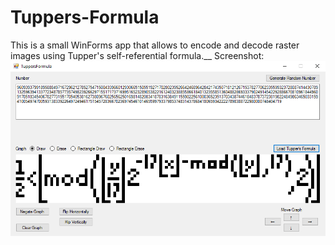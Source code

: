 # Tuppers-Formula
This is a small WinForms app that allows to encode and decode raster images using Tupper's self-referential formula.__
Screenshot:
![screenshot](screenshot.png)
